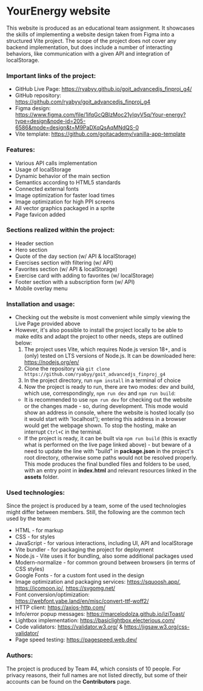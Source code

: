 # YourEnergy website

This website is produced as an educational team assignment. It showcases the skills of implementing a website design taken from Figma into a structured Vite project. The scope of the project does not cover any backend implementation, but does include a number of interacting behaviors, like communication with a given API and integration of localStorage.


### Important links of the project:
- GitHub Live Page: https://ryabyy.github.io/goit_advancedjs_finproj_g4/
- GitHub repository: https://github.com/ryabyy/goit_advancedjs_finproj_g4
- Figma design: https://www.figma.com/file/1ifqGcQBIzMoc21yIqyV5q/Your-energy?type=design&node-id=205-6586&mode=design&t=M9PaDXqQsAqMNdQS-0
- Vite template: https://github.com/goitacademy/vanilla-app-template

### Features:
- Various API calls implementation
- Usage of localStorage
- Dynamic behavior of the main section
- Semantics according to HTML5 standards
- Connected external fonts
- Image optimization for faster load times
- Image optimization for high PPI screens
- All vector graphics packaged in a sprite
- Page favicon added

### Sections realized within the project:
- Header section
- Hero section
- Quote of the day section (w/ API & localStorage)
- Exercises section with filtering (w/ API)
- Favorites section (w/ API & localStorage)
- Exercise card with adding to favorites (w/ localStorage)
- Footer section with a subscription form (w/ API)
- Mobile overlay menu

### Installation and usage:
- Checking out the website is most convenient while simply viewing the Live Page provided above
- However, it's also possible to install the project locally to be able to make edits and adapt the project to other needs, steps are outlined below:
  1. The project uses Vite, which requires Node.js version 18+, and is (only) tested on LTS versions of Node.js. It can be downloaded here: https://nodejs.org/en/
  2. Clone the repository via `git clone https://github.com/ryabyy/goit_advancedjs_finproj_g4`
  3. In the project directory, run `npm install` in a terminal of choice
  4. Now the project is ready to run, there are two modes: dev and build, which use, correspondingly, `npm run dev` and `npm run build`:
    * It is recommended to use `npm run dev` for checking out the website or the changes made - so, during development. This mode would show an address in console, where the website is hosted locally (so it would start with 'localhost'); entering this address in a browser would get the webpage shown. To stop the hosting, make an interrupt `Ctrl+C` in the terminal.
    * If the project is ready, it can be built via `npm run build` (this is exactly what is performed on the live page linked above) - but beware of a need to update the line with "build" in **package.json** in the project's root directory, otherwise some paths would not be resolved properly. This mode produces the final bundled files and folders to be used, with an entry point in **index.html** and relevant resources linked in the **assets** folder.

### Used technologies:
Since the project is produced by a team, some of the used technologies might differ between members. Still, the following are the common tech used by the team:
- HTML - for markup
- CSS - for styles
- JavaScript - for various interactions, including UI, API and localStorage
- Vite bundler - for packaging the project for deployment
- Node.js - Vite uses it for bundling, also some additional packages used
- Modern-normalize - for common ground between browsers (in terms of CSS styles)
- Google Fonts - for a custom font used in the design
- Image optimization and packaging services: https://squoosh.app/, https://icomoon.io/, https://svgomg.net/
- Font conversion/optimization: https://webfont.yabe.land/en/misc/convert-ttf-woff2/
- HTTP client: https://axios-http.com/
- Info/error popup messages: https://marcelodolza.github.io/iziToast/
- Lightbox implementation: https://basiclightbox.electerious.com/
- Code validators: https://validator.w3.org/ & https://jigsaw.w3.org/css-validator/
- Page speed testing: https://pagespeed.web.dev/

### Authors:
The project is produced by Team #4, which consists of 10 people. For privacy reasons, their full names are not listed directly, but some of their accounts can be found on the **Contributors** page.
